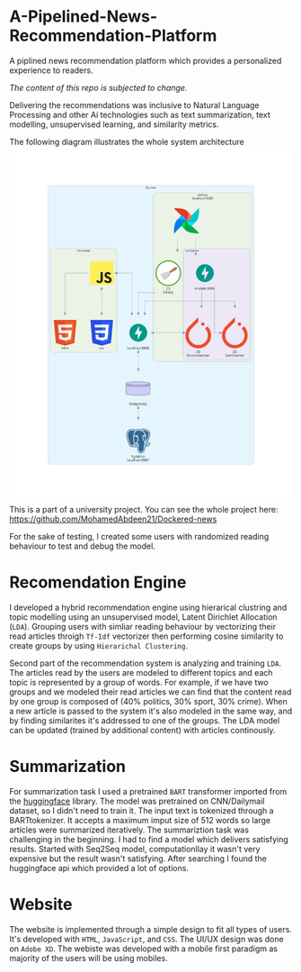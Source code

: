 # A-Pipelined-News-Recommendation-Platform
A piplined news recommendation platform which provides a personalized experience to readers. 

*The content of this repo is subjected to change.*

Delivering the recommendations was inclusive to Natural Language Processing and other Ai technologies such as text summarization, text modelling, unsupervised learning, and similarity metrics.

The following diagram illustrates the whole system architecture
<img src="https://github.com/a-alnagar/A-Pipelined-News-Recommendation-Platform/blob/main/Web%20and%20UI/images/diagrams_image.png">
This is a part of a university project. You can see the whole project here: https://github.com/MohamedAbdeen21/Dockered-news

For the sake of testing, I created some users with randomized reading behaviour to test and debug the model.
# Recomendation Engine

I developed a hybrid recommendation engine using hierarical clustring and topic modelling using an unsupervised model, Latent Dirichlet Allocation (`LDA`). Grouping users with simliar reading behaviour by vectorizing their read articles throigh `Tf-Idf` vectorizer then performing cosine similarity to create groups by using `Hierarichal Clustering`. 

Second part of the recommendation system is analyzing and training `LDA`. The articles read by the users are modeled to different topics and each topic is represented by a group of words. For example, if we have two groups and we modeled their read articles we can find that the content read by one group is composed of (40% politics, 30% sport, 30% crime). When a new article is passed to the system it's also modeled in the same way, and by finding similarites it's addressed to one of the groups. The LDA model can be updated (trained by additional content) with articles continously.

# Summarization

For summarization task I used a pretrained `BART` transformer imported from the [huggingface](https://huggingface.co/) library. The model was pretrained on CNN/Dailymail dataset, so I didn't need to train it. The input text is tokenized through a BARTtokenizer. It accepts a maximum imput size of 512 words so large articles were summarized iteratively. The summariztion task was challenging in the beginning. I had to find a model which delivers satisfying results. Started with Seq2Seq model, computationllay it wasn't very expensive but the result wasn't satisfying. After searching I found the huggingface api which provided a lot of options.

# Website

The website is implemented through a simple design to fit all types of users. It's developed with `HTML`, `JavaScript`, and `CSS`. The UI/UX design was done on `Adobe XD`. The webiste was developed with a mobile first paradigm as majority of the users will be using mobiles.
